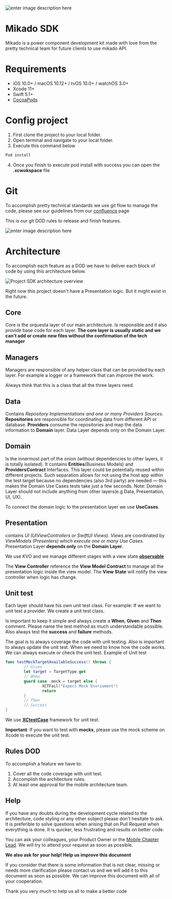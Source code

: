 ![enter image description here](https://firebasestorage.googleapis.com/v0/b/mikadosdk.appspot.com/o/pt_logo.jpg?alt=media&token=bfe45ff0-33be-4821-8be2-c5e37193026e)
# Mikado SDK
Mikado is a power component development kit made with love from the pretty technical team for future clients to use mikado API.

# Requirements

 -   iOS 10.0+ / macOS 10.12+ / tvOS 10.0+ / watchOS 3.0+
 -   Xcode 11+
 -   Swift 5.1+
-   [CocoaPods](https://cocoapods.org/)

# Config project

 1. First clone the project to your local folder.
 2. Open terminal and navigate to your local folder.
 3. Execute this command below
``` swift
Pod install
```
 4. Once you finish to execute pod install with success you can open the **.xcwokspace** file

# Git
To accomplish pretty technical standards we use git flow to manage the code, please see our guidelines from our [confluence](https://prettytechnical.atlassian.net/wiki/spaces/PT/pages/304054462/Development+Git+guidelines) page 

This is our git DOD rules to release and finish features.

![enter image description here](https://firebasestorage.googleapis.com/v0/b/mikadosdk.appspot.com/o/git_trunk.jpg?alt=media&token=cbb07e4e-1ae9-4bf8-ad7f-e753de0126fb)
# Architecture

To accomplish each feature as a DOD we have to deliver each block of code by using this architecture below. 

![Project SDK architecture overview](https://firebasestorage.googleapis.com/v0/b/mikadosdk.appspot.com/o/Architecture.jpg?alt=media&token=235cb8a2-a429-42ff-a308-b2a120e3cd62)

Right now this project doesn't have a Presentation logic. But it might exist in the future.

## Core

Core is the orquesta layer of our main architecture. Is responsible and it also provide base code for each layer.
**The core layer is usually static and we can't add or create new files without the confirmation of the tech manager**

## Managers
Managers are responsible of any helper class that can be provided by each layer. For example a logger or a framework that can improve the work.

Always think that this is a class that all the three layers need. 

## Data
Contains _Repository Implementations and one or many Providers Sources_. ​ **Repositories** are responsible for coordinating data from different API or database. **Providers** consume the repositories and map the data information to **Domain** layer. Data Layer depends only on the Domain Layer. 

## Domain
Is the innermost part of the onion (without dependencies to other layers, it is totally isolated). It contains **Entities**(Business Models) and **ProvidersContract** Interfaces. This layer could be potentially reused within different projects. Such separation allows for not using the host app within the test target because no dependencies (also 3rd party) are needed — this makes the Domain Use Cases tests take just a few seconds. Note: Domain Layer should not include anything from other layers(e.g Data, Presentation, UI, UX).

To connect the domain logic to the presentation layer we use **UseCases**.

## Presentation
contains _UI (UIViewControllers or SwiftUI Views). Views_ are coordinated by _ViewModels (Presenters) which execute one or many Use Cases._ Presentation Layer **depends only** on the **Domain Layer**.

We use KVO and we manage different stages with a view state **[observable](https://gitlab.com/prettytechnical/mikado-sdk/-/blob/master/MikadoSDK/Core/Observable.swift)**

The **View Controller** reference the **View Model Contract** to manage all the presentation logic inside the view model. The **View State** will notify the view controller when logic has change.

## Unit test
Each layer should have his own unit test class. For example: If we want to unit test a provider. We create a unit test class.

Is important to keep it simple and always create a **When**, **Given** and **Then** comment.
Please name the test method as much understandable possible. Also always test the **success** and **failure** methods.

The goal is to always coverage the code with unit testing.
Also is important to always update the unit test. When we need to know how the code works. We can always execute or check the unit test.
Example of Unit test
``` swift
func testMockTargetAvailableSuccess() throws {
        // Given
        let target = TargetType.get
        // When
        guard case .mock = target else {
                XCTFail("Expect Mock Envrioment")
                return
        }
        // Then
        // Success
}
```
We use **[XCtestCase](https://developer.apple.com/documentation/xctest/xctestcase)**  framework for unit test.

**Important**: If you want to test with **mocks**, please use the mock scheme on Xcode to execute the unit test.

## Rules DOD
To accomplish a feature we have to:

 1. Cover all the code coverage with unit test.
 2. Accomplish the architecture rules.
 3. At least one approval for the mobile architecture team.

## Help
If you have any doubts during the development cycle related to the architecture, code styling or any other subject please don't hesitate to ask. It is preferible to solve questions when arising that on Pull Request when everything is done. It is quicker, less frustrating and results on better code.

You can ask your colleagues, your Product Owner or the  [Mobile Chapter Lead](danielc@prettytechnical.io). We will try to attend your request as soon as possible.

**We also ask for your help! Help us improve this document**

If you consider that there is some information that is not clear, missing or needs more clarification please contact us and we will add it to this document as soon as possible. We can improve this document with all of your cooperation.

Thank you very much to help us all to make a better code
